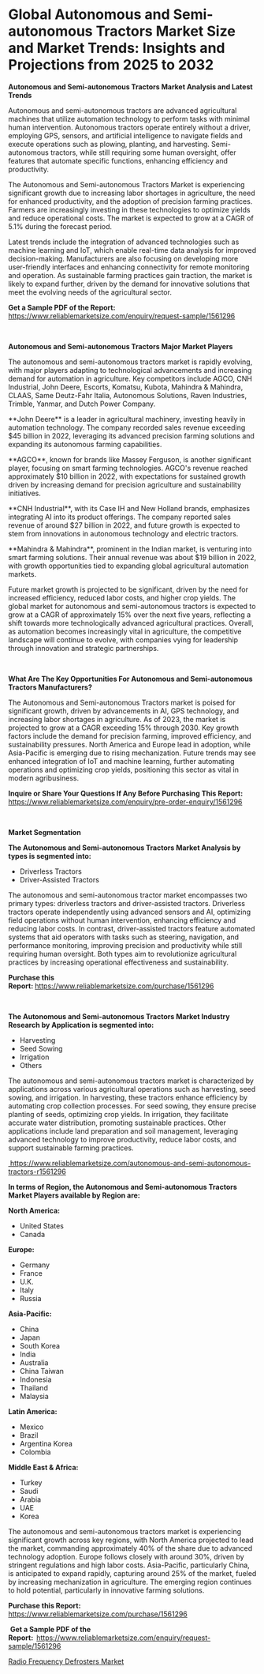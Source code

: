 <p><h1>Global Autonomous and Semi-autonomous Tractors Market Size and Market Trends: Insights and Projections from 2025 to 2032</h1></p><p><strong>Autonomous and Semi-autonomous Tractors Market Analysis and Latest Trends</strong></p>
<p><p>Autonomous and semi-autonomous tractors are advanced agricultural machines that utilize automation technology to perform tasks with minimal human intervention. Autonomous tractors operate entirely without a driver, employing GPS, sensors, and artificial intelligence to navigate fields and execute operations such as plowing, planting, and harvesting. Semi-autonomous tractors, while still requiring some human oversight, offer features that automate specific functions, enhancing efficiency and productivity.</p><p>The Autonomous and Semi-autonomous Tractors Market is experiencing significant growth due to increasing labor shortages in agriculture, the need for enhanced productivity, and the adoption of precision farming practices. Farmers are increasingly investing in these technologies to optimize yields and reduce operational costs. The market is expected to grow at a CAGR of 5.1% during the forecast period. </p><p>Latest trends include the integration of advanced technologies such as machine learning and IoT, which enable real-time data analysis for improved decision-making. Manufacturers are also focusing on developing more user-friendly interfaces and enhancing connectivity for remote monitoring and operation. As sustainable farming practices gain traction, the market is likely to expand further, driven by the demand for innovative solutions that meet the evolving needs of the agricultural sector.</p></p>
<p><strong>Get a Sample PDF of the Report:&nbsp;</strong> <a href="https://www.reliablemarketsize.com/enquiry/request-sample/1561296?utm_campaign=2773&utm_medium=2&utm_source=Github&utm_content=ia&utm_term=11042025&utm_id=autonomous-and-semi-autonomous-tractors">https://www.reliablemarketsize.com/enquiry/request-sample/1561296</a></p>
<p>&nbsp;</p>
<p><strong>Autonomous and Semi-autonomous Tractors Major Market Players</strong></p>
<p><p>The autonomous and semi-autonomous tractors market is rapidly evolving, with major players adapting to technological advancements and increasing demand for automation in agriculture. Key competitors include AGCO, CNH Industrial, John Deere, Escorts, Komatsu, Kubota, Mahindra & Mahindra, CLAAS, Same Deutz-Fahr Italia, Autonomous Solutions, Raven Industries, Trimble, Yanmar, and Dutch Power Company.</p><p>**John Deere** is a leader in agricultural machinery, investing heavily in automation technology. The company recorded sales revenue exceeding $45 billion in 2022, leveraging its advanced precision farming solutions and expanding its autonomous farming capabilities.</p><p>**AGCO**, known for brands like Massey Ferguson, is another significant player, focusing on smart farming technologies. AGCO's revenue reached approximately $10 billion in 2022, with expectations for sustained growth driven by increasing demand for precision agriculture and sustainability initiatives.</p><p>**CNH Industrial**, with its Case IH and New Holland brands, emphasizes integrating AI into its product offerings. The company reported sales revenue of around $27 billion in 2022, and future growth is expected to stem from innovations in autonomous technology and electric tractors.</p><p>**Mahindra & Mahindra**, prominent in the Indian market, is venturing into smart farming solutions. Their annual revenue was about $19 billion in 2022, with growth opportunities tied to expanding global agricultural automation markets.</p><p>Future market growth is projected to be significant, driven by the need for increased efficiency, reduced labor costs, and higher crop yields. The global market for autonomous and semi-autonomous tractors is expected to grow at a CAGR of approximately 15% over the next five years, reflecting a shift towards more technologically advanced agricultural practices. Overall, as automation becomes increasingly vital in agriculture, the competitive landscape will continue to evolve, with companies vying for leadership through innovation and strategic partnerships.</p></p>
<p>&nbsp;</p>
<p><strong>What Are The Key Opportunities For Autonomous and Semi-autonomous Tractors Manufacturers?</strong></p>
<p><p>The Autonomous and Semi-autonomous Tractors market is poised for significant growth, driven by advancements in AI, GPS technology, and increasing labor shortages in agriculture. As of 2023, the market is projected to grow at a CAGR exceeding 15% through 2030. Key growth factors include the demand for precision farming, improved efficiency, and sustainability pressures. North America and Europe lead in adoption, while Asia-Pacific is emerging due to rising mechanization. Future trends may see enhanced integration of IoT and machine learning, further automating operations and optimizing crop yields, positioning this sector as vital in modern agribusiness.</p></p>
<p><strong>Inquire or Share Your Questions If Any Before Purchasing This Report:</strong> <a href="https://www.reliablemarketsize.com/enquiry/pre-order-enquiry/1561296?utm_campaign=2773&utm_medium=2&utm_source=Github&utm_content=ia&utm_term=11042025&utm_id=autonomous-and-semi-autonomous-tractors">https://www.reliablemarketsize.com/enquiry/pre-order-enquiry/1561296</a></p>
<p>&nbsp;</p>
<p><strong>Market Segmentation</strong></p>
<p><strong>The Autonomous and Semi-autonomous Tractors Market Analysis by types is segmented into:</strong></p>
<p><ul><li>Driverless Tractors</li><li>Driver-Assisted Tractors</li></ul></p>
<p><p>The autonomous and semi-autonomous tractor market encompasses two primary types: driverless tractors and driver-assisted tractors. Driverless tractors operate independently using advanced sensors and AI, optimizing field operations without human intervention, enhancing efficiency and reducing labor costs. In contrast, driver-assisted tractors feature automated systems that aid operators with tasks such as steering, navigation, and performance monitoring, improving precision and productivity while still requiring human oversight. Both types aim to revolutionize agricultural practices by increasing operational effectiveness and sustainability.</p></p>
<p><strong>Purchase this Report:&nbsp;</strong><a href="https://www.reliablemarketsize.com/purchase/1561296?utm_campaign=2773&utm_medium=2&utm_source=Github&utm_content=ia&utm_term=11042025&utm_id=autonomous-and-semi-autonomous-tractors">https://www.reliablemarketsize.com/purchase/1561296</a></p>
<p>&nbsp;</p>
<p><strong>The Autonomous and Semi-autonomous Tractors Market Industry Research by Application is segmented into:</strong></p>
<p><ul><li>Harvesting</li><li>Seed Sowing</li><li>Irrigation</li><li>Others</li></ul></p>
<p><p>The autonomous and semi-autonomous tractors market is characterized by applications across various agricultural operations such as harvesting, seed sowing, and irrigation. In harvesting, these tractors enhance efficiency by automating crop collection processes. For seed sowing, they ensure precise planting of seeds, optimizing crop yields. In irrigation, they facilitate accurate water distribution, promoting sustainable practices. Other applications include land preparation and soil management, leveraging advanced technology to improve productivity, reduce labor costs, and support sustainable farming practices.</p></p>
<p><a href="https://www.reliablemarketsize.com/autonomous-and-semi-autonomous-tractors-r1561296?utm_campaign=2773&utm_medium=2&utm_source=Github&utm_content=ia&utm_term=11042025&utm_id=autonomous-and-semi-autonomous-tractors">&nbsp;https://www.reliablemarketsize.com/autonomous-and-semi-autonomous-tractors-r1561296</a></p>
<p><strong>In terms of Region, the Autonomous and Semi-autonomous Tractors Market Players available by Region are:</strong></p>
<p>
    <p> <strong> North America: </strong>
        <ul>
            <li>United States</li>
            <li>Canada</li>
        </ul>
        </p> 
    <p> <strong> Europe: </strong>
        <ul>
            <li>Germany</li>
            <li>France</li>
            <li>U.K.</li>
            <li>Italy</li>
            <li>Russia</li>
        </ul>
        </p> 
    <p> <strong> Asia-Pacific: </strong>
        <ul>
            <li>China</li>
            <li>Japan</li>
            <li>South Korea</li>
            <li>India</li>
            <li>Australia</li>
            <li>China Taiwan</li>
            <li>Indonesia</li>
            <li>Thailand</li>
            <li>Malaysia</li>
        </ul>
        </p> 
    <p> <strong> Latin America: </strong>
        <ul>
            <li>Mexico</li>
            <li>Brazil</li>
            <li>Argentina Korea</li>
            <li>Colombia</li>
        </ul>
        </p> 
    <p> <strong> Middle East & Africa: </strong>
        <ul>
            <li>Turkey</li>
            <li>Saudi</li>
            <li>Arabia</li>
            <li>UAE</li>
            <li>Korea</li>
        </ul>
    </p>
    </p>
<p><p>The autonomous and semi-autonomous tractors market is experiencing significant growth across key regions, with North America projected to lead the market, commanding approximately 40% of the share due to advanced technology adoption. Europe follows closely with around 30%, driven by stringent regulations and high labor costs. Asia-Pacific, particularly China, is anticipated to expand rapidly, capturing around 25% of the market, fueled by increasing mechanization in agriculture. The emerging region continues to hold potential, particularly in innovative farming solutions.</p></p>
<p><strong>Purchase this Report: </strong><a href="https://www.reliablemarketsize.com/purchase/1561296?utm_campaign=2773&utm_medium=2&utm_source=Github&utm_content=ia&utm_term=11042025&utm_id=autonomous-and-semi-autonomous-tractors">https://www.reliablemarketsize.com/purchase/1561296</a></p>
<p>&nbsp;<strong>Get a Sample PDF of the Report:&nbsp;&nbsp;</strong><a href="https://www.reliablemarketsize.com/enquiry/request-sample/1561296?utm_campaign=2773&utm_medium=2&utm_source=Github&utm_content=ia&utm_term=11042025&utm_id=autonomous-and-semi-autonomous-tractors">https://www.reliablemarketsize.com/enquiry/request-sample/1561296</a></p>
<p><strong></strong></p>
<p><p><a href="https://github.com/vaeilabin/Market-Research-Report-List-1/blob/main/radio-frequency-defrosters-market.md?utm_campaign=2773&utm_medium=2&utm_source=Github&utm_content=ia&utm_term=11042025&utm_id=autonomous-and-semi-autonomous-tractors">Radio Frequency Defrosters Market</a></p></p>
